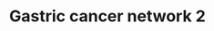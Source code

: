 ---
annotations:
- id: PW:0000605
  parent: disease pathway
  type: Pathway Ontology
  value: cancer pathway
- id: DOID:3717
  parent: disease of cellular proliferation
  type: Disease Ontology
  value: gastric adenocarcinoma
- id: DOID:162
  parent: disease of cellular proliferation
  type: Disease Ontology
  value: cancer
- id: DOID:10534
  parent: disease of cellular proliferation
  type: Disease Ontology
  value: stomach cancer
- id: PW:0000013
  parent: disease pathway
  type: Pathway Ontology
  value: disease pathway
authors:
- Khanspers
- MaintBot
- Mkutmon
- AlexanderPico
- Egonw
- Fehrhart
- Eweitz
citedin:
- link: PMC7470419
  title: A novel single-cell based method for breast cancer prognosis (2020)
- link: PMC5372268
  title: 24h-gene variation effect of combined bevacizumab/erlotinib in advanced non-squamous
    non-small cell lung cancer using exon array blood profiling (2017)
communities: []
description: Network generated by mapping candidate oncogenes and tumor suppressor
  genes identified by integrated analysis of expression array and aCGH data. Network
  generated by Ingenuity Pathway Analysis.  Proteins on this pathway have targeted
  assays available via the [CPTAC Assay Portal](https://assays.cancer.gov/available_assays?wp_id=WP2363)
last-edited: 2025-03-09
ndex: 99976bbe-8b64-11eb-9e72-0ac135e8bacf
organisms:
- Homo sapiens
redirect_from:
- /index.php/Pathway:WP2363
- /instance/WP2363
- /instance/WP2363_r137791
revision: r137791
schema-jsonld:
- '@context': https://schema.org/
  '@id': https://wikipathways.github.io/pathways/WP2363.html
  '@type': Dataset
  creator:
    '@type': Organization
    name: WikiPathways
  description: Network generated by mapping candidate oncogenes and tumor suppressor
    genes identified by integrated analysis of expression array and aCGH data. Network
    generated by Ingenuity Pathway Analysis.  Proteins on this pathway have targeted
    assays available via the [CPTAC Assay Portal](https://assays.cancer.gov/available_assays?wp_id=WP2363)
  keywords:
  - AHCTF1
  - ATAD2
  - BRIX1
  - CACYBP
  - CD48
  - CEBPZ
  - CHTF18
  - CHTF8
  - COL9A1
  - COL9A3
  - CTNNB1
  - DSCC1
  - EGFR
  - FAM91A1
  - FANCI
  - LBR
  - LMNB2
  - MTDH
  - MYC
  - OTUD5
  - PLAC8
  - RAD17
  - RFC3
  - RFC4
  - RNF144B
  - S100A6
  - SNURF
  - TOP2A
  - TP53
  - UBE2C
  - UBE2T
  license: CC0
  name: Gastric cancer network 2
seo: CreativeWork
title: Gastric cancer network 2
wpid: WP2363
---